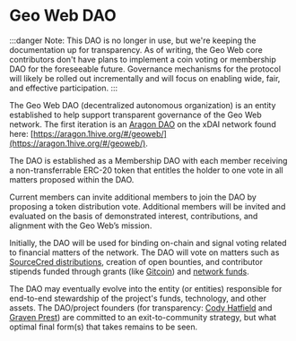 # Geo Web DAO

:::danger
Note: This DAO is no longer in use, but we're keeping the documentation up for transparency. As of writing, the Geo Web core contributors don't have plans to implement a coin voting or membership DAO for the foreseeable future. Governance mechanisms for the protocol will likely be rolled out incrementally and will focus on enabling wide, fair, and effective participation.
:::

The Geo Web DAO (decentralized autonomous organization) is an entity established to help support transparent governance of the Geo Web network. The first iteration is an [Aragon DAO](https://aragon.org/) on the xDAI network found here: [https://aragon.1hive.org/#/geoweb/](https://aragon.1hive.org/#/geoweb/).

The DAO is established as a Membership DAO with each member receiving a non-transferrable ERC-20 token that entitles the holder to one vote in all matters proposed within the DAO.

Current members can invite additional members to join the DAO by proposing a token distribution vote. Additional members will be invited and evaluated on the basis of demonstrated interest, contributions, and alignment with the Geo Web’s mission.

Initially, the DAO will be used for binding on-chain and signal voting related to financial matters of the network. The DAO will vote on matters such as [SourceCred distributions](sourcecred), creation of open bounties, and contributor stipends funded through grants (like [Gitcoin](https://gitcoin.co/grants/1403/the-geo-web)) and [network funds](../concepts/network-funds).&#x20;

The DAO may eventually evolve into the entity (or entities) responsible for end-to-end stewardship of the project's funds, technology, and other assets. The DAO/project founders (for transparency: [Cody Hatfield](https://twitter.com/codynhat) and [Graven Prest](https://twitter.com/GravenPrest)) are committed to an exit-to-community strategy, but what optimal final form(s) that takes remains to be seen.
